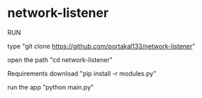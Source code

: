 # network-listener
RUN


type "git clone https://github.com/portakal133/network-listener"



open the path "cd network-listener"



Requirements download "pip install -r modules.py"



run the app "python main.py" 
